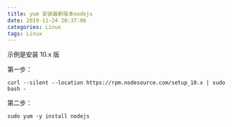 ```yaml
---
title: yum 安装最新版本nodejs
date: 2019-11-24 20:37:06
categories: Linux
tags: Linux
---
```


示例是安装 10.x 版

第一步：

`curl --silent --location https://rpm.nodesource.com/setup_10.x | sudo bash -`

第二步：

`sudo yum -y install nodejs`
